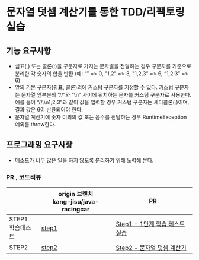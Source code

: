 # 문자열 덧셈 계산기를 통한 TDD/리팩토링 실습

## 기능 요구사항

- 쉼표(,) 또는 콜론(:)을 구분자로 가지는 문자열을 전달하는 경우 구분자를 기준으로 분리한 각 숫자의 합을 반환 (예: “” => 0, "1,2" => 3, "1,2,3" => 6, “1,2:3” => 6)
- 앞의 기본 구분자(쉼표, 콜론)외에 커스텀 구분자를 지정할 수 있다. 커스텀 구분자는 문자열 앞부분의 “//”와 “\n” 사이에 위치하는 문자를 커스텀 구분자로 사용한다. 예를 들어 “//;\n1;2;3”과 같이 값을 입력할 경우 커스텀 구분자는 세미콜론(;)이며, 결과 값은 6이 반환되어야 한다.
- 문자열 계산기에 숫자 이외의 값 또는 음수를 전달하는 경우 RuntimeException 예외를 throw한다.

## 프로그래밍 요구사항

- 메소드가 너무 많은 일을 하지 않도록 분리하기 위해 노력해 본다.



### PR , 코드리뷰

|                       | origin 브랜치<br />kang-jisu/java-racingcar                  | PR                                                           |
| --------------------- | ------------------------------------------------------------ | ------------------------------------------------------------ |
| STEP1<br />학습테스트 | [step1](https://github.com/kang-jisu/java-racingcar/commits/step1) | [Step1 - 1단계 학습 테스트 실습](https://github.com/next-step/java-racingcar/pull/3080) |
| STEP2                 | [step2](https://github.com/kang-jisu/java-racingcar/commits/step2) | [Step2 - 문자열 덧셈 계산기](https://github.com/next-step/java-racingcar/pull/3140) |



